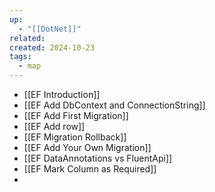```yaml
---
up:
  - "[[DotNet]]"
related: 
created: 2024-10-23
tags:
  - map
---
```

- [[EF Introduction]]
- [[EF Add DbContext and ConnectionString]]
- [[EF Add First Migration]]
- [[EF Add row]]
- [[EF Migration Rollback]]
- [[EF Add Your Own Migration]]
- [[EF DataAnnotations vs FluentApi]]
- [[EF Mark Column as Required]]
- 

